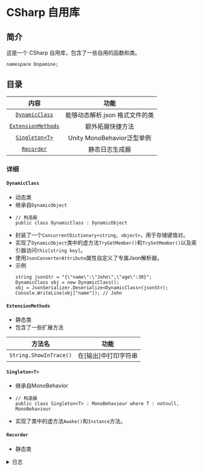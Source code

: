 # CSharp 自用库

## 简介

这是一个 CSharp 自用库，包含了一些自用的函数和类。
```Csharp
namespace Dopamine;
```

## 目录

|                    内容                    |              功能              |
| :----------------------------------------: | :----------------------------: |
|     [`DynamicClass`](####DynamicClass)     | 能够动态解析.json 格式文件的类 |
| [`ExtensionMethods`](####ExtensionMethods) |        额外拓展快捷方法        |
|     [`Singleton<T>`](####Singleton<T>)     |   Unity MonoBehavior泛型单例   |
|         [`Recorder`](####Recorder)         |         静态日志生成器         |

### 详细

#### `DynamicClass`
 - 动态类
 - 继承自`DynamicObject`
 - ```Csharp
   // 构造器
   public class DynamicClass : DynamicObject
   ```
 - 封装了一个`ConcurrentDictionary<string, object>`，用于存储键值对。
 - 实现了`DynamicObject`类中的虚方法`TryGetMember()`和`TrySetMember()`以及索引器访问`this[string key]`。
 - 使用`JsonConverterAttribute`属性自定义了专属Json解析器。
 - 示例
    ```Csharp
   string jsonStr = "{\"name\":\"John\",\"age\":30}";
   DynamicClass obj = new DynamicClass();
   obj = JsonSerializer.Deserialize<DynamicClass>(jsonStr);
   Console.WriteLine(obj["name"]); // John
   ```

#### `ExtensionMethods`
 - 静态类
 - 包含了一些扩展方法

|         方法名         |          功能          |
| :--------------------: | :--------------------: |
| `String.ShowInTrace()` | 在\[输出\]中打印字符串 |

#### `Singleton<T>`
 - 继承自MonoBehavior
 - ```Csharp
   // 构造器
   public class Singleton<T> : MonoBehaviour where T : notnull, MonoBehaviour
   ```
 - 实现了类中的虚方法`Awake()`和```Instance```方法。

#### `Recorder`
 - 静态类

<details>
<summary>
日志
</summary>

|   日期    |                   批注                    |
| :-------: | :---------------------------------------: |
| 2025.3.21 |        杂项整合，以及一些方法更新         |
| 2025.3.13 |       更新杂项，新增数据帧快捷方法        |
| 2025.3.13 |           新增电表检定规程文档            |
| 2025.3.3  | 增加IEnumerable<byte>和校验以及异或和校验 |
| 2025.2.18 |               .mdb合并软件                |
| 2025.2.16 |                 代码整理                  |
| 2025.2.16 |            测试HTTP Client功能            |
| 2025.2.15 |      添加新测试项目，正则表达式测试       |
| 2025.2.15 |            整理代码，进度同步             |
| 2025.2.12 |                添加WebApp                 |
| 2025.2.9  |               添加幼圆字体                |
| 2025.2.8  |               更新自述文件                |
| 2025.2.8  |             格式修改以及整合              |
| 2025.2.8  |                第 2 次修改                |
| 2025.2.8  |                 初次修改                  |
| 2025.2.8  |                 初次上传                  |

 </details>

